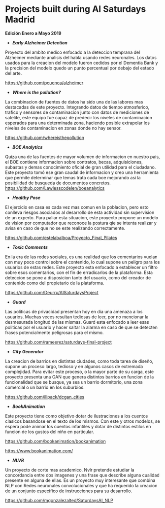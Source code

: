 # Projects built during AI Saturdays Madrid

__Edición Enero a Mayo 2019__

+ ***Early Alzheimer Detection***

Proyecto del ambito medico enfocado a la deteccion temprana del Alzheimer mediante analisis del habla usando redes neuronales. Los datos usados para la creacion del modelo fueron cedidos por el Dementia Bank y la precision del modelo quedo un punto percentual por debajo del estado del arte.

https://github.com/pcuenca/alzheimer

+ ***Where is the pollution?***

La combinacion de fuentes de datos ha sido una de las labores mas destacadas de este proyecto. Integrando datos de tiempo atmosferico, trafico y sensores de contaminacion junto con datos de mediciones de satelite, este equipo fue capaz de predecir los niveles de contaminacion esperados para una determinada zona, haciendo posible extrapolar los niveles de contaminacion en zonas donde no hay sensor.

https://github.com/whereisthepollution

+ ***BOE Analytics***

Quiza una de las fuentes de mayor volumen de informacion en nuestro pais, el BOE contiene informacion sobre contratos, becas, adquisiciones, subastas y demas conocimiento oficial de gran utilidad para el ciudadano. Este proyecto tomó ese gran caudal de informacion y creo una herramienta que permite determinar que temas trata cada boe mejorando asi la posibilidad de busqueda de documentos concretos.
https://github.com/Lawlesscodelen/boeanalytics

+ ***Healthy Pose***

El ejercicio en casa es cada vez mas comun en la poblacion, pero esto conlleva riesgos asociados al desarrollo de esta actividad sin supervision de un experto. Para paliar esta situacion, este proyecto propone un modelo de vision por computador que reconoce la postura qie se intenta realizar y avisa en caso de que no se este realizando correctamente.

https://github.com/estelabalboa/Proyecto_Final_Pilates

+ ***Toxic Comments***

En la era de las redes sociales, es una realidad que los comentarios vuelan con muy poco control sobre el contenido, lo cual supone un peligro para los usuarios de estas redes. Este proyecto esta enfocado a establecer un filtro sobre esos comentarios, con el fin de erradicarlos de la plataforma. Esta deteccion se pone a disposicion tanto del usuario, como del creador de contenido como del propietario de la plataforma.

https://github.com/Deurru/AISaturdaysProject

+ ***Guard***

Las politicas de privacidad presentan hoy en dia una amenaza a los usuarios. Muchas veces resultan tediosas de leer, por no mencionar la desmesurada longitud de las mismas. Guard esta enfocado a leer esas politicas por el usuario y hacer saltar la alarma en caso de que se detecten frases potencialmente peligrosas para el mismo.

https://github.com/rameerez/saturdays-final-project

+ ***City Generator***

La creacion de barrios en distintas ciudades, como toda tarea de diseño, supone un proceso largo, tedioso y en algunos casos de extremada complejidad. Para evitar este proceso, o la mayor parte de su carga, este proyecto presenta una GAN que genera distintos barrios en funcion de la funcionalidad que se busque, ya sea un barrio dormitorio, una zona comercial o un barrio en los suburbios.

https://github.com/illpack/dcgan_cities

+ ***BookAnimation***

Este proyecto tiene como objetivo dotar de ilustraciones a los cuentos clasicos basandose en el texto de los mismos. Con este y otros modelos, se espera pode animar los cuentos infantiles y dotar de distintos estilos en funcion de los gustos del niño en particular.

https://github.com/bookanimation/bookanimation

https://www.bookanimation.com/

+ ***NLVR***

Un proyecto de corte mas academico, Nvlr pretende estudiar la concordancia entre dos imagenes y una frase que describe alguna cualidad presente en alguna de ellas. Es un proyecto muy interesante que combina NLP con Redes neuronales convolucionales y que ha requerido la creacion de un conjunto especifico de instrucciones para su desarrollo.

https://github.com/mgonzalezalted/SaturdaysAI_NLP
